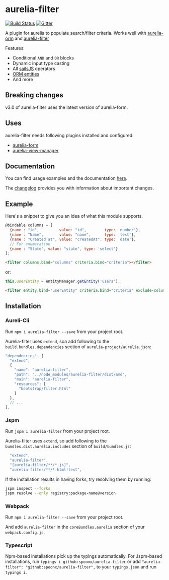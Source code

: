 # aurelia-filter

[![Build Status](https://travis-ci.org/SpoonX/aurelia-filter.svg)](https://travis-ci.org/SpoonX/aurelia-filter)
[![Gitter](https://img.shields.io/gitter/room/nwjs/nw.js.svg?maxAge=2592000?style=plastic)](https://gitter.im/SpoonX/Dev)

A plugin for aurelia to populate search/filter criteria. Works well with [aurelia-orm](http://aurelia-orm.spoonx.org) and [aurelia-filter](http://aurelia-filter.spoonx.org)

Features:

* Conditional `AND` and `OR` blocks
* Dynamic input type casting
* All [sailsJS](http://sailsjs.org/documentation/concepts/models-and-orm/query-language) operators
* [ORM entities](http://aurelia-orm.spoonx.org/api_entity.html)
* And more

## Breaking changes

v3.0 of aurelia-filter uses the latest version of aurelia-form.

## Uses

aurelia-filter needs following plugins installed and configured:

* [aurelia-form](https://www.npmjs.com/package/aurelia-form)
* [aurelia-view-manager](https://www.npmjs.com/package/aurelia-view-manager)

## Documentation

You can find usage examples and the documentation [here](http://aurelia-filter.spoonx.org/).

The [changelog](doc/CHANGELOG.md) provides you with information about important changes.

## Example

Here's a snippet to give you an idea of what this module supports.

```js
@bindable columns = [
  {name : "id",         value: "id",        type: 'number'},
  {name : "Name",       value: "name",      type: 'text'},
  {name : "Created at", value: "createdAt", type: 'date'},
  // For enumeration
  {name : "State", value: "state", type: 'select'}
];
```

```html
<filter columns.bind="columns" criteria.bind="criteria"></filter>
```

or:

```js
this.userEntity = entityManager.getEntity('users');
```

```html
<filter entity.bind="userEntity" criteria.bind="criteria" exclude-columns="password, createdAt"></filter>
```

## Installation

### Aureli-Cli

Run `npm i aurelia-filter --save` from your project root.

Aurelia-filter uses `extend`, soa add following to the `build.bundles.dependencies` section of `aurelia-project/aurelia.json`:

```js
"dependencies": [
  "extend",
  {
    "name": "aurelia-filter",
    "path": "../node_modules/aurelia-filter/dist/amd",
    "main": "aurelia-filter",
    "resources": [
      "bootstrap/filter.html"
    ]
  },
  // ...
],
```

### Jspm

Run `jspm i aurelia-filter` from your project root.

Aurelia-filter uses `extend`, so add following to the `bundles.dist.aurelia.includes` section of `build/bundles.js`:

```js
  "extend",
  "aurelia-filter",
  "[aurelia-filter/**/*.js]",
  "aurelia-filter/**/*.html!text",
```

If the installation results in having forks, try resolving them by running:

```sh
jspm inspect --forks
jspm resolve --only registry:package-name@version
```

### Webpack

Run `npm i aurelia-filter --save` from your project root.

And add `aurelia-filter` in the `coreBundles.aurelia` section of your `webpack.config.js`.

### Typescript

Npm-based installations pick up the typings automatically. For Jspm-based installations, run `typings i github:spoonx/aurelia-filter` or add `"aurelia-filter": "github:spoonx/aurelia-filter",` to your `typings.json` and run `typings i`.
